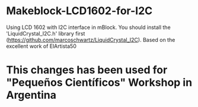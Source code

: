 # Makeblock-LCD1602-for-I2C
Using LCD 1602 with I2C interface in mBlock. You should install the 'LiquidCrystal_I2C.h' library first (https://github.com/marcoschwartz/LiquidCrystal_I2C). Based on the excellent work of ElArtista50

# This changes has been used for "Pequeños Científicos" Workshop in Argentina
